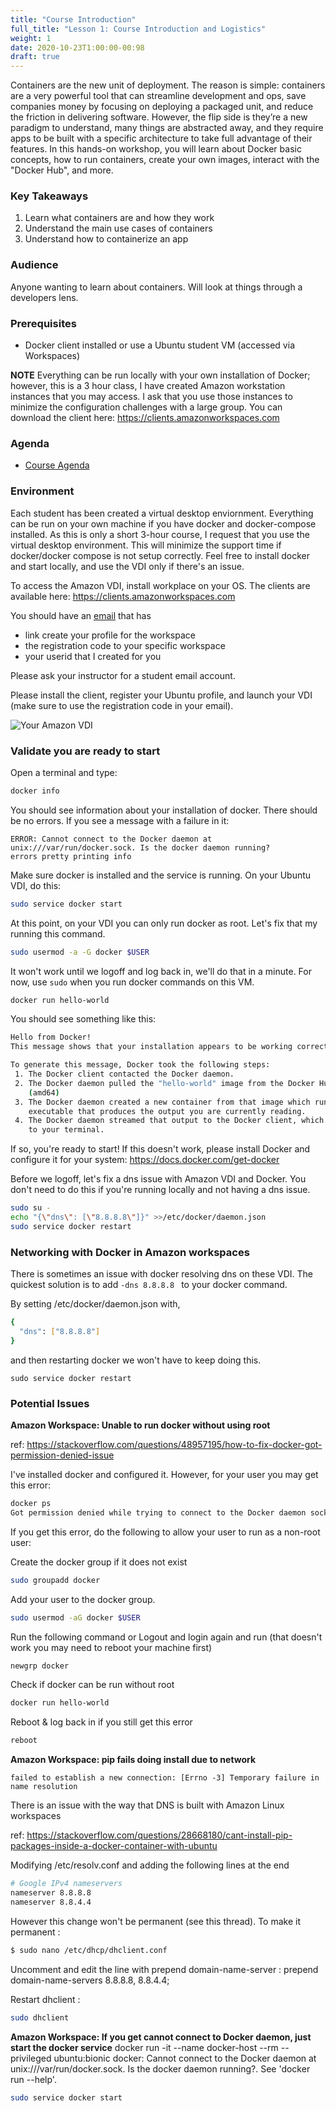 ```yaml
---
title: "Course Introduction"
full_title: "Lesson 1: Course Introduction and Logistics"
weight: 1
date: 2020-10-23T1:00:00-00:98
draft: true
---
```


Containers are the new unit of deployment. The reason is simple: containers are a very powerful tool that can streamline development and ops, save companies money by focusing on deploying a packaged unit, and reduce the friction in delivering software. However, the flip side is they’re a new paradigm to understand, many things are abstracted away, and they require apps to be built with a specific architecture to take full advantage of their features. In this hands-on workshop, you will learn about Docker basic concepts, how to run containers, create your own images, interact with the "Docker Hub", and more.

### Key Takeaways
1. Learn what containers are and how they work
1. Understand the main use cases of containers
1. Understand how to containerize an app

### Audience
Anyone wanting to learn about containers. Will look at things through a developers lens.

### Prerequisites
* Docker client installed or use a Ubuntu student VM (accessed via Workspaces)

**NOTE** Everything can be run locally with your own installation of Docker; however, this is a 3 hour class, I have created Amazon workstation instances that you may access. I ask that you use those instances to minimize the configuration challenges with a large group. You can download the client here: https://clients.amazonworkspaces.com

### Agenda
* [Course Agenda](/getting_started_with_containerization/posts/)

### Environment

Each student has been created a virtual desktop enviornment. Everything can be run on your own machine if you have docker and docker-compose installed. As this is only a short 3-hour course, I request that you use the virtual desktop environment. This will minimize the support time if docker/docker compose is not setup correctly. Feel free to install docker and start locally, and use the VDI only if there's an issue.

To access the Amazon VDI, install workplace on your OS. The clients are available here:
https://clients.amazonworkspaces.com

You should have an [email](/getting_started_with_containerization/images/lesson0/email.png) that has
- link create your profile for the workspace
- the registration code to your specific workspace
- your userid that I created for you

Please ask your instructor for a student email account.

Please install the client, register your Ubuntu profile, and launch your VDI (make sure to use the registration code in your email).

![Your Amazon VDI](/getting_started_with_containerization/images/lesson0/desktop.png "Amazon VDI")



### Validate you are ready to start

Open a terminal and type:
```bash
docker info
```
You should see information about your installation of docker. There should be no errors. If you see a message with a failure in it:
```
ERROR: Cannot connect to the Docker daemon at unix:///var/run/docker.sock. Is the docker daemon running?
errors pretty printing info
```
Make sure docker is installed and the service is running. On your Ubuntu VDI, do this:
```bash
sudo service docker start
```

At this point, on your VDI you can only run docker as root. Let's fix that my running this command.
```bash
sudo usermod -a -G docker $USER
```
It won't work until we logoff and log back in, we'll do that in a minute. For now, use `sudo` when you run docker commands on this VM.

```bash
docker run hello-world
```
You should see something like this:
```bash
Hello from Docker!
This message shows that your installation appears to be working correctly.

To generate this message, Docker took the following steps:
 1. The Docker client contacted the Docker daemon.
 2. The Docker daemon pulled the "hello-world" image from the Docker Hub.
    (amd64)
 3. The Docker daemon created a new container from that image which runs the
    executable that produces the output you are currently reading.
 4. The Docker daemon streamed that output to the Docker client, which sent it
    to your terminal.
```
If so, you're ready to start! If this doesn't work, please install Docker and configure it for your system:
https://docs.docker.com/get-docker

Before we logoff, let's fix a dns issue with Amazon VDI and Docker. You don't need to do this if you're running locally and not having a dns issue.

```bash
sudo su -
echo "{\"dns\": [\"8.8.8.8\"]}" >>/etc/docker/daemon.json
sudo service docker restart
```


### Networking with Docker in Amazon workspaces
There is sometimes an issue with docker resolving dns on these VDI. The quickest solution is to add 
`-dns 8.8.8.8 ` to your docker command.

By setting /etc/docker/daemon.json with,

```bash
{
  "dns": ["8.8.8.8"]
}
```
and then restarting docker we won't have to keep doing this.

```
sudo service docker restart
```


### Potential Issues
**Amazon Workspace: Unable to run docker without using root**

ref: https://stackoverflow.com/questions/48957195/how-to-fix-docker-got-permission-denied-issue

I've installed docker and configured it. However, for your user you may get this error:
```bash
docker ps
Got permission denied while trying to connect to the Docker daemon socket at unix:///var/run/docker.sock: Get http://%2Fvar%2Frun%2Fdocker.sock/v1.40/containers/json: dial unix /var/run/docker.sock: connect: permission denied
```

If you get this error, do the following to allow your user to run as a non-root user:

Create the docker group if it does not exist
```bash
sudo groupadd docker
```
Add your user to the docker group.
```bash
sudo usermod -aG docker $USER
```
Run the following command or Logout and login again and run (that doesn't work you may need to reboot your machine first)
```bash
newgrp docker
```
Check if docker can be run without root
```bash
docker run hello-world
```
Reboot & log back in if you still get this error
```bash
reboot
```


**Amazon Workspace: pip fails doing install due to network**

`failed to establish a new connection: [Errno -3] Temporary failure in name resolution`

There is an issue with the way that DNS is built with Amazon Linux workspaces

ref: https://stackoverflow.com/questions/28668180/cant-install-pip-packages-inside-a-docker-container-with-ubuntu

Modifying /etc/resolv.conf and adding the following lines at the end

```bash
# Google IPv4 nameservers
nameserver 8.8.8.8
nameserver 8.8.4.4
```

However this change won't be permanent (see this thread). To make it permanent : 
```bash
$ sudo nano /etc/dhcp/dhclient.conf
```
Uncomment and edit the line with prepend domain-name-server : prepend domain-name-servers 8.8.8.8, 8.8.4.4;

Restart dhclient : 
```bash
sudo dhclient
```


**Amazon Workspace: If you get cannot connect to Docker daemon, just start the docker service**
docker run -it --name docker-host --rm --privileged ubuntu:bionic
docker: Cannot connect to the Docker daemon at unix:///var/run/docker.sock. Is the docker daemon running?.
See 'docker run --help'.
```bash
sudo service docker start
```
